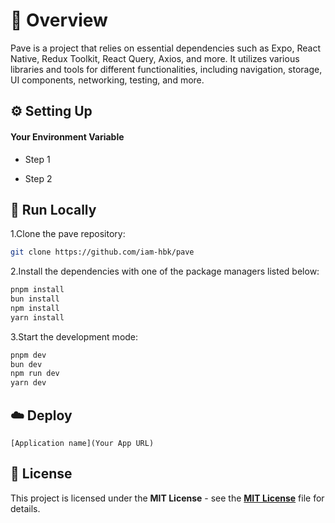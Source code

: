 # 📌 Overview

Pave is a project that relies on essential dependencies such as Expo, React Native, Redux Toolkit, React Query, Axios, and more. It utilizes various libraries and tools for different functionalities, including navigation, storage, UI components, networking, testing, and more.

## ⚙️ Setting Up

#### Your Environment Variable

- Step 1

- Step 2

## 🚀 Run Locally
1.Clone the pave repository:
```sh
git clone https://github.com/iam-hbk/pave
```
2.Install the dependencies with one of the package managers listed below:
```bash
pnpm install
bun install
npm install
yarn install
```
3.Start the development mode:
```bash
pnpm dev
bun dev
npm run dev
yarn dev
```

## ☁️ Deploy

`[Application name](Your App URL)`

## 📄 License

This project is licensed under the **MIT License** - see the [**MIT License**](https://github.com/iam-hbk/pave/blob/main/LICENSE) file for details.

